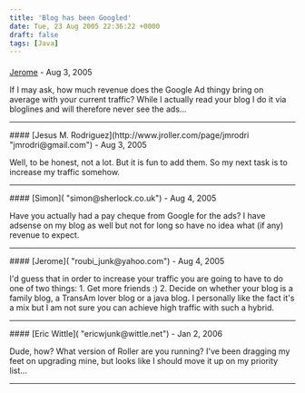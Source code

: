 ```yaml
---
title: 'Blog has been Googled'
date: Tue, 23 Aug 2005 22:36:22 +0000
draft: false
tags: [Java]
---
```



#### 
[Jerome]( "roubi_junk@yahoo.com") - <time datetime="2005-08-24 10:40:18">Aug 3, 2005</time>

If I may ask, how much revenue does the Google Ad thingy bring on average with your current traffic? While I actually read your blog I do it via bloglines and will therefore never see the ads...
<hr />
#### 
[Jesus M. Rodriguez](http://www.jroller.com/page/jmrodri "jmrodri@gmail.com") - <time datetime="2005-08-24 11:17:17">Aug 3, 2005</time>

Well, to be honest, not a lot. But it is fun to add them. So my next task is to increase my traffic somehow.
<hr />
#### 
[Simon]( "simon@sherlock.co.uk") - <time datetime="2005-08-25 03:06:44">Aug 4, 2005</time>

Have you actually had a pay cheque from Google for the ads? I have adsense on my blog as well but not for long so have no idea what (if any) revenue to expect.
<hr />
#### 
[Jerome]( "roubi_junk@yahoo.com") - <time datetime="2005-08-25 13:19:30">Aug 4, 2005</time>

I'd guess that in order to increase your traffic you are going to have to do one of two things: 1. Get more friends :) 2. Decide on whether your blog is a family blog, a TransAm lover blog or a java blog. I personally like the fact it's a mix but I am not sure you can achieve high traffic with such a hybrid.
<hr />
#### 
[Eric Wittle]( "ericwjunk@wittle.net") - <time datetime="2006-01-24 23:02:43">Jan 2, 2006</time>

Dude, how? What version of Roller are you running? I've been dragging my feet on upgrading mine, but looks like I should move it up on my priority list...
<hr />
